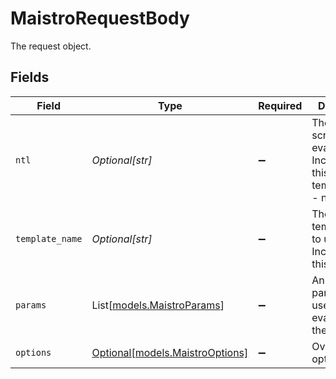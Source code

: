 # MaistroRequestBody

The request object.


## Fields

| Field                                                                       | Type                                                                        | Required                                                                    | Description                                                                 |
| --------------------------------------------------------------------------- | --------------------------------------------------------------------------- | --------------------------------------------------------------------------- | --------------------------------------------------------------------------- |
| `ntl`                                                                       | *Optional[str]*                                                             | :heavy_minus_sign:                                                          | The NTL script to evaluate.  Include either this or templateName - not both |
| `template_name`                                                             | *Optional[str]*                                                             | :heavy_minus_sign:                                                          | The templateName to use. Include either this or input                       |
| `params`                                                                    | List[[models.MaistroParams](../models/maistroparams.md)]                    | :heavy_minus_sign:                                                          | An array of parameters to use in evaluation of the NTL                      |
| `options`                                                                   | [Optional[models.MaistroOptions]](../models/maistrooptions.md)              | :heavy_minus_sign:                                                          | Override options                                                            |